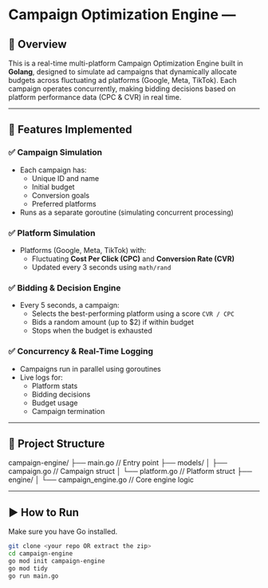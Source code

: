 # Campaign Optimization Engine — 

## 🚀 Overview

This is a real-time multi-platform Campaign Optimization Engine built in **Golang**, designed to simulate ad campaigns that dynamically allocate budgets across fluctuating ad platforms (Google, Meta, TikTok). Each campaign operates concurrently, making bidding decisions based on platform performance data (CPC & CVR) in real time.

---

## 🧩 Features Implemented

### ✅ Campaign Simulation
- Each campaign has:
  - Unique ID and name
  - Initial budget
  - Conversion goals
  - Preferred platforms
- Runs as a separate goroutine (simulating concurrent processing)

### ✅ Platform Simulation
- Platforms (Google, Meta, TikTok) with:
  - Fluctuating **Cost Per Click (CPC)** and **Conversion Rate (CVR)**
  - Updated every 3 seconds using `math/rand`

### ✅ Bidding & Decision Engine
- Every 5 seconds, a campaign:
  - Selects the best-performing platform using a score `CVR / CPC`
  - Bids a random amount (up to $2) if within budget
  - Stops when the budget is exhausted

### ✅ Concurrency & Real-Time Logging
- Campaigns run in parallel using goroutines
- Live logs for:
  - Platform stats
  - Bidding decisions
  - Budget usage
  - Campaign termination

---

## 📁 Project Structure
campaign-engine/ ├── main.go // Entry point ├── models/ │ ├── campaign.go // Campaign struct │ └── platform.go // Platform struct ├── engine/ │ └── campaign_engine.go // Core engine logic


---

## ▶️ How to Run

Make sure you have Go installed.

```bash
git clone <your repo OR extract the zip>
cd campaign-engine
go mod init campaign-engine
go mod tidy
go run main.go

